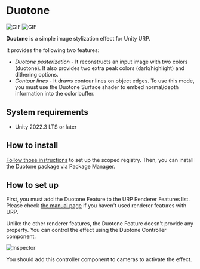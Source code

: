# Duotone

![GIF](https://github.com/keijiro/Duotone/assets/343936/e76fddc1-9870-4b14-a192-dd2e2f084ae4)
![GIF](https://github.com/keijiro/Duotone/assets/343936/d1ea1084-cc8e-46ee-adda-0f251e5eee08)

**Duotone** is a simple image stylization effect for Unity URP.

It provides the following two features:

- *Duotone posterization* - It reconstructs an input image with two colors
  (duotone). It also provides two extra peak colors (dark/highlight) and
  dithering options.
- *Contour lines* - It draws contour lines on object edges. To use this mode,
  you must use the Duotone Surface shader to embed normal/depth information
  into the color buffer.

## System requirements

- Unity 2022.3 LTS or later

## How to install

[Follow those instructions] to set up the scoped registry. Then, you can install
the Duotone package via Package Manager.

[Follow those instructions]:
  https://gist.github.com/keijiro/f8c7e8ff29bfe63d86b888901b82644c

## How to set up

First, you must add the Duotone Feature to the URP Renderer Features list.
Please check [the manual page] if you haven't used renderer features with URP.

Unlike the other renderer features, the Duotone Feature doesn't provide any
property. You can control the effect using the Duotone Controller component.

![Inspector](https://github.com/keijiro/Duotone/assets/343936/b4811309-b73b-4adc-8d1d-b7a8635ae7df)

You should add this controller component to cameras to activate the effect.

[the manual page]:
  https://docs.unity3d.com/Packages/com.unity.render-pipelines.universal@14.0/manual/urp-renderer-feature.html
